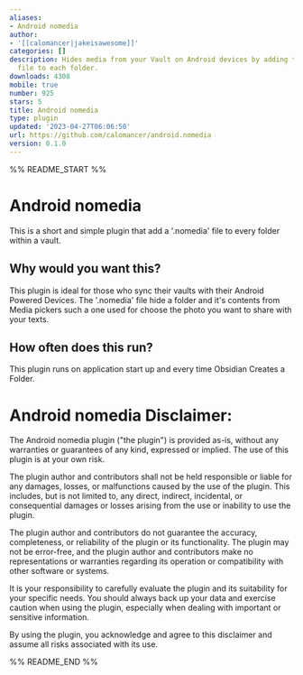```yaml
---
aliases:
- Android nomedia
author:
- '[[calomancer|jakeisawesome]]'
categories: []
description: Hides media from your Vault on Android devices by adding the 'nomedia'
  file to each folder.
downloads: 4308
mobile: true
number: 925
stars: 5
title: Android nomedia
type: plugin
updated: '2023-04-27T06:06:50'
url: https://github.com/calomancer/android.nomedia
version: 0.1.0
---
```


%% README_START %%

# Android nomedia
This is a short and simple plugin that add a '.nomedia' file to every folder within a vault.

## Why would you want this?
This plugin is ideal for those who sync their vaults with their Android Powered Devices. The '.nomedia' file hide a folder and it's contents from Media pickers such a one used for choose the photo you want to share with your texts. 

## How often does this run?
This plugin runs on application start up and every time Obsidian Creates a Folder.

# Android nomedia Disclaimer:

The Android nomedia plugin ("the plugin") is provided as-is, without any warranties or guarantees of any kind, expressed or implied. The use of this plugin is at your own risk.

The plugin author and contributors shall not be held responsible or liable for any damages, losses, or malfunctions caused by the use of the plugin. This includes, but is not limited to, any direct, indirect, incidental, or consequential damages or losses arising from the use or inability to use the plugin.

The plugin author and contributors do not guarantee the accuracy, completeness, or reliability of the plugin or its functionality. The plugin may not be error-free, and the plugin author and contributors make no representations or warranties regarding its operation or compatibility with other software or systems.

It is your responsibility to carefully evaluate the plugin and its suitability for your specific needs. You should always back up your data and exercise caution when using the plugin, especially when dealing with important or sensitive information.

By using the plugin, you acknowledge and agree to this disclaimer and assume all risks associated with its use.


%% README_END %%
